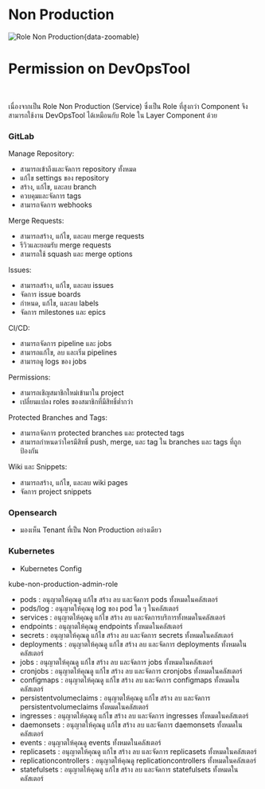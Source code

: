 # Non Production

![Role Non Production](/images/role-and-permission/role/nonProduction.png){data-zoomable}

# Permission on DevOpsTool

<br/>

เนื่องจากเป็น Role Non Production (Service) ซึ่งเป็น Role ที่สูงกว่า Component จึงสามารถใช้งาน DevOpsTool ได้เหมือนกับ Role ใน Layer Component ด้วย

### GitLab

Manage Repository:

- สามารถเข้าถึงและจัดการ repository ทั้งหมด
- แก้ไข settings ของ repository
- สร้าง, แก้ไข, และลบ branch
- ควบคุมและจัดการ tags
- สามารถจัดการ webhooks

Merge Requests:

- สามารถสร้าง, แก้ไข, และลบ merge requests
- รีวิวและยอมรับ merge requests
- สามารถใช้ squash และ merge options

Issues:

- สามารถสร้าง, แก้ไข, และลบ issues
- จัดการ issue boards
- กำหนด, แก้ไข, และลบ labels
- จัดการ milestones และ epics

CI/CD:

- สามารถจัดการ pipeline และ jobs
- สามารถแก้ไข, ลบ และเริ่ม pipelines
- สามารถดู logs ของ jobs

Permissions:

- สามารถเชิญสมาชิกใหม่เข้ามาใน project
- เปลี่ยนแปลง roles ของสมาชิกที่มีสิทธิ์ต่ำกว่า

Protected Branches and Tags:

- สามารถจัดการ protected branches และ protected tags
- สามารถกำหนดว่าใครมีสิทธิ์ push, merge, และ tag ใน branches และ tags ที่ถูกป้องกัน

Wiki และ Snippets:

- สามารถสร้าง, แก้ไข, และลบ wiki pages
- จัดการ project snippets

### Opensearch

- มองเห็น Tenant ที่เป็น Non Production อย่างเดียว

### Kubernetes

- Kubernetes Config

kube-non-production-admin-role

- pods : อนุญาตให้คุณดู แก้ไข สร้าง ลบ และจัดการ pods ทั้งหมดในคลัสเตอร์
- pods/log : อนุญาตให้คุณดู log ของ pod ใด ๆ ในคลัสเตอร์
- services : อนุญาตให้คุณดู แก้ไข สร้าง ลบ และจัดการบริการทั้งหมดในคลัสเตอร์
- endpoints : อนุญาตให้คุณดู endpoints ทั้งหมดในคลัสเตอร์
- secrets : อนุญาตให้คุณดู แก้ไข สร้าง ลบ และจัดการ secrets ทั้งหมดในคลัสเตอร์
- deployments : อนุญาตให้คุณดู แก้ไข สร้าง ลบ และจัดการ deployments ทั้งหมดในคลัสเตอร์
- jobs : อนุญาตให้คุณดู แก้ไข สร้าง ลบ และจัดการ jobs ทั้งหมดในคลัสเตอร์
- cronjobs : อนุญาตให้คุณดู แก้ไข สร้าง ลบ และจัดการ cronjobs ทั้งหมดในคลัสเตอร์
- configmaps : อนุญาตให้คุณดู แก้ไข สร้าง ลบ และจัดการ configmaps ทั้งหมดในคลัสเตอร์
- persistentvolumeclaims : อนุญาตให้คุณดู แก้ไข สร้าง ลบ และจัดการ persistentvolumeclaims ทั้งหมดในคลัสเตอร์
- ingresses : อนุญาตให้คุณดู แก้ไข สร้าง ลบ และจัดการ ingresses ทั้งหมดในคลัสเตอร์
- daemonsets : อนุญาตให้คุณดู แก้ไข สร้าง ลบ และจัดการ daemonsets ทั้งหมดในคลัสเตอร์
- events : อนุญาตให้คุณดู events ทั้งหมดในคลัสเตอร์
- replicasets : อนุญาตให้คุณดู แก้ไข สร้าง ลบ และจัดการ replicasets ทั้งหมดในคลัสเตอร์
- replicationcontrollers : อนุญาตให้คุณดู replicationcontrollers ทั้งหมดในคลัสเตอร์
- statefulsets : อนุญาตให้คุณดู แก้ไข สร้าง ลบ และจัดการ statefulsets ทั้งหมดในคลัสเตอร์
